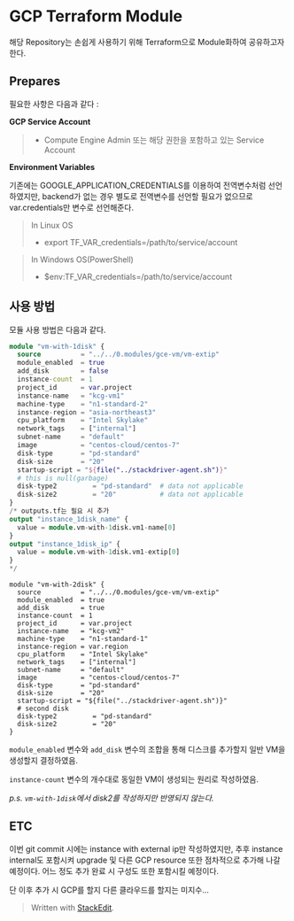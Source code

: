 ﻿
# GCP Terraform Module

  

해당 Repository는 손쉽게 사용하기 위해 Terraform으로 Module화하여 공유하고자 한다.
  

## Prepares

  

필요한 사항은 다음과 같다 :

  

**GCP Service Account**

>  - Compute Engine Admin 또는 해당 권한을 포함하고 있는 Service Account

  

**Environment Variables**

기존에는 GOOGLE_APPLICATION_CREDENTIALS를 이용하여 전역변수처럼 선언하였지만, backend가 없는 경우 별도로 전역변수를 선언할 필요가 없으므로 var.credentials만 변수로 선언해준다.
> In Linux OS
>  - export TF_VAR_credentials=/path/to/service/account

> In Windows OS(PowerShell)
>  - $env:TF_VAR_credentials=/path/to/service/account

  
## 사용 방법
모듈 사용 방법은 다음과 같다.

```terraform module
module "vm-with-1disk" {
  source          = "../../0.modules/gce-vm/vm-extip"
  module_enabled  = true
  add_disk        = false
  instance-count  = 1
  project_id      = var.project
  instance-name   = "kcg-vm1"
  machine-type    = "n1-standard-2"
  instance-region = "asia-northeast3"
  cpu_platform    = "Intel Skylake"
  network_tags    = ["internal"]
  subnet-name     = "default"
  image           = "centos-cloud/centos-7"
  disk-type       = "pd-standard"
  disk-size       = "20"
  startup-script = "${file("../stackdriver-agent.sh")}"
  # this is null(garbage)
  disk-type2         = "pd-standard"  # data not applicable
  disk-size2         = "20"           # data not applicable
}
/* outputs.tf는 필요 시 추가
output "instance_1disk_name" {
  value = module.vm-with-1disk.vm1-name[0]
}
output "instance_1disk_ip" {
  value = module.vm-with-1disk.vm1-extip[0]
}
*/
```
```
module "vm-with-2disk" {
  source          = "../../0.modules/gce-vm/vm-extip"
  module_enabled  = true
  add_disk        = true
  instance-count  = 1
  project_id      = var.project
  instance-name   = "kcg-vm2"
  machine-type    = "n1-standard-1"
  instance-region = var.region
  cpu_platform    = "Intel Skylake"
  network_tags    = ["internal"]
  subnet-name     = "default"
  image           = "centos-cloud/centos-7"
  disk-type       = "pd-standard"
  disk-size       = "20"
  startup-script = "${file("../stackdriver-agent.sh")}"
  # second disk
  disk-type2         = "pd-standard"
  disk-size2         = "20"
}
```
`module_enabled` 변수와 `add_disk` 변수의 조합을 통해 디스크를 추가할지 일반 VM을 생성할지 결정하였음.

`instance-count` 변수의 개수대로 동일한 VM이 생성되는 원리로 작성하였음.

_p.s. `vm-with-1disk`에서 disk2를 작성하지만 반영되지 않는다._

## ETC
  
  이번 git commit 시에는 instance with external ip만 작성하였지만, 추후 instance internal도 포함시켜 upgrade 및 다른 GCP resource 또한 점차적으로 추가해 나갈 예정이다.
  어느 정도 추가 완료 시 구성도 또한 포함시킬 예정이다.

단 이후 추가 시 GCP를 할지 다른 클라우드를 할지는 미지수...
  

> Written with [StackEdit](https://stackedit.io/).
